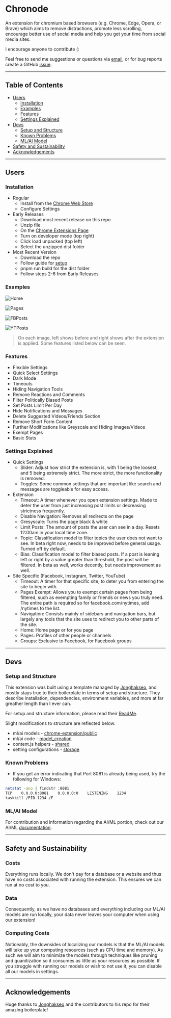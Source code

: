 # Chronode

An extension for chromium based browsers (e.g. Chrome, Edge, Opera, or Brave) which aims to remove distractions, promote less scrolling, encourage better use of social media and help you get your time from social media sites. 

I encourage anyone to contribute (:

Feel free to send me suggestions or questions via [email](https://johnsony0.github.io/contact), or for bug reports create a GitHub [issue](https://github.com/johnsony0/productivity-extension/issues).

---

## Table of Contents

- [Users](#users)
  - [Installation](#installation)
  - [Examples](#examples)
  - [Features](#features) 
  - [Settings Explained](#settings-explained)
- [Devs](#devs)
  - [Setup and Structure](#setup-and-structure)
  - [Known Problems](#known-problems)
  - [ML/AI Model](#mlai-model)
- [Safety and Sustainability](#safety-and-sustainability)
- [Acknowledgements](#acknowledgements)
---

## Users

### Installation
- Regular
  - Install from the [Chrome Web Store](insertlink) 
  - Configure Settings
- Early Releases
  - Download most recent release on this repo
  - Unzip file
  - On the [Chrome Extensions Page](chrome://extensions/)
  - Turn on developer mode (top right)
  - Click load unpacked (top left)
  - Select the unzipped dist folder
- Most Recent Version
  - Download the repo
  - Follow guide for [setup](#setup-and-structure)
  - pnpm run build for the dist folder
  - Follow steps 2-6 from Early Releases

### Examples
![Home](documentation/twt_home_before_after.png)

![Pages](documentation/fb_pages_before_after.png)

![FBPosts](documentation/fb_post_before_after.png)

![YTPosts](documentation/yt_posts_before_after.png)

> On each image, left shows before and right shows after the extension is applied. Some features listed below can be seen. 

### Features
- Flexible Settings 
- Quick Select Settings 
- Dark Mode 
- Timeouts
- Hiding Navigation Tools
- Remove Reactions and Comments
- Filter Politically Biased Posts
- Set Posts Limit Per Day
- Hide Notifications and Messages
- Delete Suggested Videos/Friends Section
- Remove Short Form Content
- Further Modifications like Greyscale and Hiding Images/Videos
- Exempt Pages
- Basic Stats

### Settings Explained
- Quick Settings 
  - Slider: Adjust how strict the extension is, with 1 being the loosest, and 5 being extremely strict. The more strict, the more functionality is removed.
  - Toggles: Some common settings that are important like search and messages are toggleable for easy access.
- Extension
  - Timeout: A timer whenever you open extension settings. Made to deter the user from just increasing post limits or decreasing strictness frequently.
  - Disable Navigation: Removes all redirects on the page
  - Gresyscale: Turns the page black & white
  - Limit Posts: The amount of posts the user can see in a day. Resets 12:00am in your local time zone.
  - Topic: Classification model to filter topics the user does not want to see. In beta right now, needs to be improved before general usage. Turned off by default.
  - Bias: Classification model to filter biased posts. If a post is leaning left or right by a value greater than threshold, the post will be filtered. In beta as well, works decently, but needs improvement as well. 
- Site Specific (Facebook, Instagram, Twitter, YouTube)
  - Timeout: A timer for that specific site, to deter you from entering the site to begin with.
  - Pages Exempt: Allows you to exempt certain pages from being filtered, such as exempting family or friends or news you truly need. The entire path is required so for facebook.com/nytimes, add /nytimes to the list. 
  - Navigation: Consists mainly of sidebars and navigation bars, but largely any tools that the site uses to redirect you to other parts of the site.
  - Home: Home page or for you page
  - Pages: Profiles of other people or channels
  - Groups: Exclusive to Facebook, for Facebook groups

---

## Devs

### Setup and Structure

This extension was built using a template managed by [Jonghakseo](https://github.com/Jonghakseo/chrome-extension-boilerplate-react-vite/tree/main), and mostly stays true to their boilerplate in terms of setup and structure. They describe installation, dependencies, environment variables, and more at far greather length than I ever can.

For setup and structure information, please read their [ReadMe](https://github.com/Jonghakseo/chrome-extension-boilerplate-react-vite/tree/main?tab=readme-ov-file#installation). 

Slight modifications to structure are reflected below.


- ml/ai models - [chrome-extension/public](chrome-extension/public) 
- ml/ai code - [model_creation](model_creation)
- content.js helpers - [shared](packages/shared)
- setting configurations - [storage](packages/storage)

### Known Problems

* If you get an error indicating that Port 8081 is already being used, try the following for Windows: 
```bash
netstat -ano | findstr :8081
TCP    0.0.0.0:8081    0.0.0.0:0    LISTENING    1234
taskkill /PID 1234 /F
```

### ML/AI Model

For contribution and information regarding the AI/ML portion, check out our AI/ML [documentation](model_creation/README.md). 

---

## Safety and Sustainability

### Costs

Everything runs locally. We don't pay for a database or a website and thus have no costs associated with running the extension. This ensures we can run at no cost to you. 

### Data

Consequently, as we have no databases and everything including our ML/AI models are run locally, your data never leaves your computer when using our extension!

### Computing Costs

Noticeably, the downsides of localizing our models is that the ML/AI models will take up your computing resources (such as CPU time and memory). As such we will aim to minimize the models through techniques like pruning and quanitization so it consumes as little as your resources as possible. If you struggle with running our models or wish to not use it, you can disable all our models in settings.

---

## Acknowledgements

Huge thanks to [Jonghakseo](https://github.com/Jonghakseo/chrome-extension-boilerplate-react-vite/tree/main) and the contributors to his repo for their amazing boilerplate!